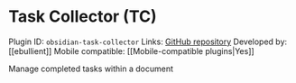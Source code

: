 # Task Collector (TC)

Plugin ID: `obsidian-task-collector`
Links: [GitHub repository](https://github.com/ebullient/obsidian-task-collector)
Developed by: [[ebullient]]
Mobile compatible: [[Mobile-compatible plugins|Yes]]

Manage completed tasks within a document
